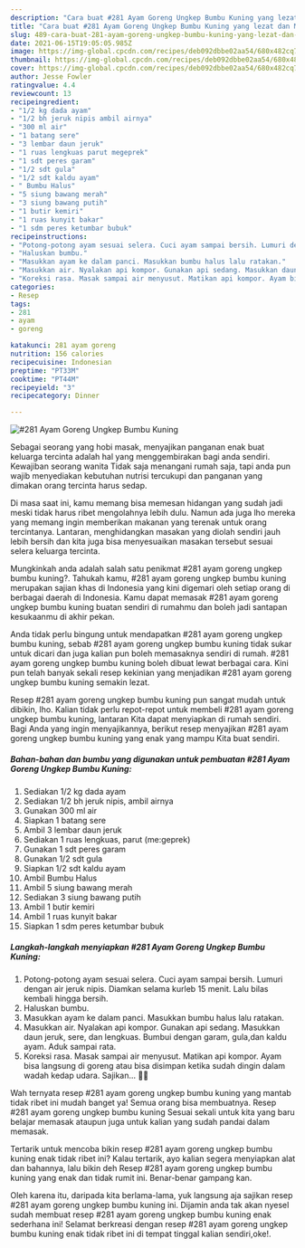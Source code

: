 ```yaml
---
description: "Cara buat #281 Ayam Goreng Ungkep Bumbu Kuning yang lezat dan Mudah Dibuat"
title: "Cara buat #281 Ayam Goreng Ungkep Bumbu Kuning yang lezat dan Mudah Dibuat"
slug: 489-cara-buat-281-ayam-goreng-ungkep-bumbu-kuning-yang-lezat-dan-mudah-dibuat
date: 2021-06-15T19:05:05.985Z
image: https://img-global.cpcdn.com/recipes/deb092dbbe02aa54/680x482cq70/281-ayam-goreng-ungkep-bumbu-kuning-foto-resep-utama.jpg
thumbnail: https://img-global.cpcdn.com/recipes/deb092dbbe02aa54/680x482cq70/281-ayam-goreng-ungkep-bumbu-kuning-foto-resep-utama.jpg
cover: https://img-global.cpcdn.com/recipes/deb092dbbe02aa54/680x482cq70/281-ayam-goreng-ungkep-bumbu-kuning-foto-resep-utama.jpg
author: Jesse Fowler
ratingvalue: 4.4
reviewcount: 13
recipeingredient:
- "1/2 kg dada ayam"
- "1/2 bh jeruk nipis ambil airnya"
- "300 ml air"
- "1 batang sere"
- "3 lembar daun jeruk"
- "1 ruas lengkuas parut megeprek"
- "1 sdt peres garam"
- "1/2 sdt gula"
- "1/2 sdt kaldu ayam"
- " Bumbu Halus"
- "5 siung bawang merah"
- "3 siung bawang putih"
- "1 butir kemiri"
- "1 ruas kunyit bakar"
- "1 sdm peres ketumbar bubuk"
recipeinstructions:
- "Potong-potong ayam sesuai selera. Cuci ayam sampai bersih. Lumuri dengan air jeruk nipis. Diamkan selama kurleb 15 menit. Lalu bilas kembali hingga bersih."
- "Haluskan bumbu."
- "Masukkan ayam ke dalam panci. Masukkan bumbu halus lalu ratakan."
- "Masukkan air. Nyalakan api kompor. Gunakan api sedang. Masukkan daun jeruk, sere, dan lengkuas. Bumbui dengan garam, gula,dan kaldu ayam. Aduk sampai rata."
- "Koreksi rasa. Masak sampai air menyusut. Matikan api kompor. Ayam bisa langsung di goreng atau bisa disimpan ketika sudah dingin dalam wadah kedap udara. Sajikan... 👩‍🍳"
categories:
- Resep
tags:
- 281
- ayam
- goreng

katakunci: 281 ayam goreng 
nutrition: 156 calories
recipecuisine: Indonesian
preptime: "PT33M"
cooktime: "PT44M"
recipeyield: "3"
recipecategory: Dinner

---
```



![#281 Ayam Goreng Ungkep Bumbu Kuning](https://img-global.cpcdn.com/recipes/deb092dbbe02aa54/680x482cq70/281-ayam-goreng-ungkep-bumbu-kuning-foto-resep-utama.jpg)

Sebagai seorang yang hobi masak, menyajikan panganan enak buat keluarga tercinta adalah hal yang menggembirakan bagi anda sendiri. Kewajiban seorang  wanita Tidak saja menangani rumah saja, tapi anda pun wajib menyediakan kebutuhan nutrisi tercukupi dan panganan yang dimakan orang tercinta harus sedap.

Di masa  saat ini, kamu memang bisa memesan hidangan yang sudah jadi meski tidak harus ribet mengolahnya lebih dulu. Namun ada juga lho mereka yang memang ingin memberikan makanan yang terenak untuk orang tercintanya. Lantaran, menghidangkan masakan yang diolah sendiri jauh lebih bersih dan kita juga bisa menyesuaikan masakan tersebut sesuai selera keluarga tercinta. 



Mungkinkah anda adalah salah satu penikmat #281 ayam goreng ungkep bumbu kuning?. Tahukah kamu, #281 ayam goreng ungkep bumbu kuning merupakan sajian khas di Indonesia yang kini digemari oleh setiap orang di berbagai daerah di Indonesia. Kamu dapat memasak #281 ayam goreng ungkep bumbu kuning buatan sendiri di rumahmu dan boleh jadi santapan kesukaanmu di akhir pekan.

Anda tidak perlu bingung untuk mendapatkan #281 ayam goreng ungkep bumbu kuning, sebab #281 ayam goreng ungkep bumbu kuning tidak sukar untuk dicari dan juga kalian pun boleh memasaknya sendiri di rumah. #281 ayam goreng ungkep bumbu kuning boleh dibuat lewat berbagai cara. Kini pun telah banyak sekali resep kekinian yang menjadikan #281 ayam goreng ungkep bumbu kuning semakin lezat.

Resep #281 ayam goreng ungkep bumbu kuning pun sangat mudah untuk dibikin, lho. Kalian tidak perlu repot-repot untuk membeli #281 ayam goreng ungkep bumbu kuning, lantaran Kita dapat menyiapkan di rumah sendiri. Bagi Anda yang ingin menyajikannya, berikut resep menyajikan #281 ayam goreng ungkep bumbu kuning yang enak yang mampu Kita buat sendiri.

<!--inarticleads1-->

##### Bahan-bahan dan bumbu yang digunakan untuk pembuatan #281 Ayam Goreng Ungkep Bumbu Kuning:

1. Sediakan 1/2 kg dada ayam
1. Sediakan 1/2 bh jeruk nipis, ambil airnya
1. Gunakan 300 ml air
1. Siapkan 1 batang sere
1. Ambil 3 lembar daun jeruk
1. Sediakan 1 ruas lengkuas, parut (me:geprek)
1. Gunakan 1 sdt peres garam
1. Gunakan 1/2 sdt gula
1. Siapkan 1/2 sdt kaldu ayam
1. Ambil  Bumbu Halus
1. Ambil 5 siung bawang merah
1. Sediakan 3 siung bawang putih
1. Ambil 1 butir kemiri
1. Ambil 1 ruas kunyit bakar
1. Siapkan 1 sdm peres ketumbar bubuk




<!--inarticleads2-->

##### Langkah-langkah menyiapkan #281 Ayam Goreng Ungkep Bumbu Kuning:

1. Potong-potong ayam sesuai selera. Cuci ayam sampai bersih. Lumuri dengan air jeruk nipis. Diamkan selama kurleb 15 menit. Lalu bilas kembali hingga bersih.
1. Haluskan bumbu.
1. Masukkan ayam ke dalam panci. Masukkan bumbu halus lalu ratakan.
1. Masukkan air. Nyalakan api kompor. Gunakan api sedang. Masukkan daun jeruk, sere, dan lengkuas. Bumbui dengan garam, gula,dan kaldu ayam. Aduk sampai rata.
1. Koreksi rasa. Masak sampai air menyusut. Matikan api kompor. Ayam bisa langsung di goreng atau bisa disimpan ketika sudah dingin dalam wadah kedap udara. Sajikan... 👩‍🍳




Wah ternyata resep #281 ayam goreng ungkep bumbu kuning yang mantab tidak ribet ini mudah banget ya! Semua orang bisa membuatnya. Resep #281 ayam goreng ungkep bumbu kuning Sesuai sekali untuk kita yang baru belajar memasak ataupun juga untuk kalian yang sudah pandai dalam memasak.

Tertarik untuk mencoba bikin resep #281 ayam goreng ungkep bumbu kuning enak tidak ribet ini? Kalau tertarik, ayo kalian segera menyiapkan alat dan bahannya, lalu bikin deh Resep #281 ayam goreng ungkep bumbu kuning yang enak dan tidak rumit ini. Benar-benar gampang kan. 

Oleh karena itu, daripada kita berlama-lama, yuk langsung aja sajikan resep #281 ayam goreng ungkep bumbu kuning ini. Dijamin anda tak akan nyesel sudah membuat resep #281 ayam goreng ungkep bumbu kuning enak sederhana ini! Selamat berkreasi dengan resep #281 ayam goreng ungkep bumbu kuning enak tidak ribet ini di tempat tinggal kalian sendiri,oke!.


